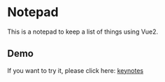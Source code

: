 # Notepad

This is a notepad to keep a list of things using Vue2.

## Demo

If you want to try it, please click here: [keynotes](https://mwang259.github.io/Keynotes/)

